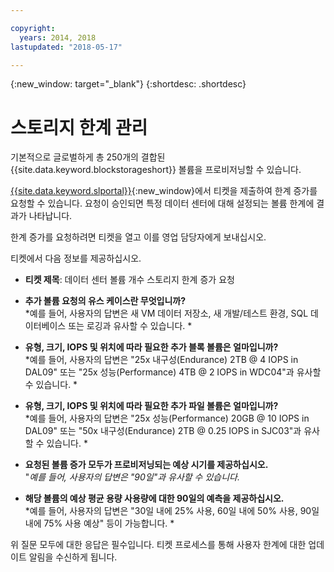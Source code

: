 ```yaml
---

copyright:
  years: 2014, 2018
lastupdated: "2018-05-17"

---
```

{:new_window: target="_blank"}
{:shortdesc: .shortdesc}

# 스토리지 한계 관리

기본적으로 글로벌하게 총 250개의 결합된 {{site.data.keyword.blockstorageshort}} 볼륨을 프로비저닝할 수 있습니다. 

[{{site.data.keyword.slportal}}](https://control.softlayer.com/){:new_window}에서 티켓을 제출하여 한계 증가를 요청할 수 있습니다. 요청이 승인되면 특정 데이터 센터에 대해 설정되는 볼륨 한계에 결과가 나타납니다.  

한계 증가를 요청하려면 티켓을 열고 이를 영업 담당자에게 보내십시오.

티켓에서 다음 정보를 제공하십시오.

- **티켓 제목**: 데이터 센터 볼륨 개수 스토리지 한계 증가 요청

- **추가 볼륨 요청의 유스 케이스란 무엇입니까?** <br />
*예를 들어, 사용자의 답변은 새 VM 데이터 저장소, 새 개발/테스트 환경, SQL 데이터베이스 또는 로깅과 유사할 수 있습니다. *

- **유형, 크기, IOPS 및 위치에 따라 필요한 추가 블록 볼륨은 얼마입니까?** <br />
*예를 들어, 사용자의 답변은 "25x 내구성(Endurance) 2TB @ 4 IOPS in DAL09" 또는 "25x 성능(Performance) 4TB @ 2 IOPS in WDC04"과 유사할 수 있습니다. *

- **유형, 크기, IOPS 및 위치에 따라 필요한 추가 파일 볼륨은 얼마입니까?** <br />
*예를 들어, 사용자의 답변은 "25x 성능(Performance) 20GB @ 10 IOPS in DAL09" 또는 "50x 내구성(Endurance) 2TB @ 0.25 IOPS in SJC03"과 유사할 수 있습니다. *
 
- **요청된 볼륨 증가 모두가 프로비저닝되는 예상 시기를 제공하십시오.** <br />
 "*예를 들어, 사용자의 답변은 "90일"과 유사할 수 있습니다.*

- **해당 볼륨의 예상 평균 용량 사용량에 대한 90일의 예측을 제공하십시오.** <br />
*예를 들어, 사용자의 답변은 "30일 내에 25% 사용, 60일 내에 50% 사용, 90일 내에 75% 사용 예상" 등이 가능합니다. *

위 질문 모두에 대한 응답은 필수입니다. 티켓 프로세스를 통해 사용자 한계에 대한 업데이트 알림을 수신하게 됩니다. 
